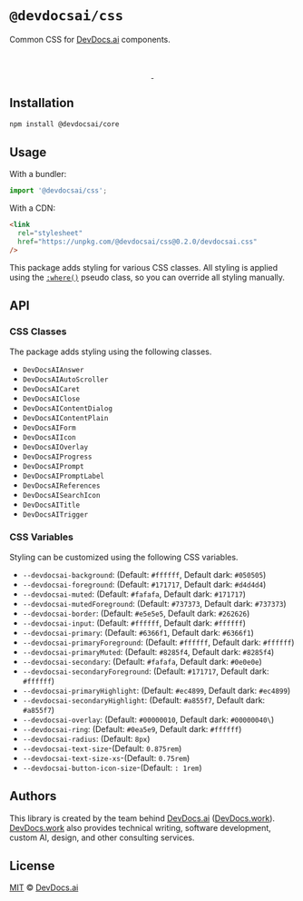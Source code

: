 # `@devdocsai/css`

Common CSS for [DevDocs.ai](https://devdocs.ai) components.

<br />
<p align="center">
  <a aria-label="NPM version" href="https://www.npmjs.com/package/@devdocsai/css">
    <img alt="" src="https://badgen.net/npm/v/@devdocsai/css">
  </a>
  <a aria-label="License" href="https://github.com/motifland/devdocsai-js/blob/main/packages/css/LICENSE">
    <img alt="" src="https://badgen.net/npm/license/@devdocsai/css">
  </a>
</p>

## Installation

```sh
npm install @devdocsai/core
```

## Usage

With a bundler:

```js
import '@devdocsai/css';
```

With a CDN:

```html
<link
  rel="stylesheet"
  href="https://unpkg.com/@devdocsai/css@0.2.0/devdocsai.css"
/>
```

This package adds styling for various CSS classes. All styling is applied using
the [`:where()`](https://developer.mozilla.org/en-US/docs/Web/CSS/:where) pseudo
class, so you can override all styling manually.

## API

### CSS Classes

The package adds styling using the following classes.

- `DevDocsAIAnswer`
- `DevDocsAIAutoScroller`
- `DevDocsAICaret`
- `DevDocsAIClose`
- `DevDocsAIContentDialog`
- `DevDocsAIContentPlain`
- `DevDocsAIForm`
- `DevDocsAIIcon`
- `DevDocsAIOverlay`
- `DevDocsAIProgress`
- `DevDocsAIPrompt`
- `DevDocsAIPromptLabel`
- `DevDocsAIReferences`
- `DevDocsAISearchIcon`
- `DevDocsAITitle`
- `DevDocsAITrigger`

### CSS Variables

Styling can be customized using the following CSS variables.

- `--devdocsai-background`: (Default: `#ffffff`, Default dark: `#050505`)
- `--devdocsai-foreground`: (Default: `#171717`, Default dark: `#d4d4d4`)
- `--devdocsai-muted`: (Default: `#fafafa`, Default dark: `#171717`)
- `--devdocsai-mutedForeground`: (Default: `#737373`, Default dark: `#737373`)
- `--devdocsai-border`: (Default: `#e5e5e5`, Default dark: `#262626`)
- `--devdocsai-input`: (Default: `#ffffff`, Default dark: `#ffffff`)
- `--devdocsai-primary`: (Default: `#6366f1`, Default dark: `#6366f1`)
- `--devdocsai-primaryForeground`: (Default: `#ffffff`, Default dark:
  `#ffffff`)
- `--devdocsai-primaryMuted`: (Default: `#8285f4`, Default dark: `#8285f4`)
- `--devdocsai-secondary`: (Default: `#fafafa`, Default dark: `#0e0e0e`)
- `--devdocsai-secondaryForeground`: (Default: `#171717`, Default dark:
  `#ffffff`)
- `--devdocsai-primaryHighlight`: (Default: `#ec4899`, Default dark: `#ec4899`)
- `--devdocsai-secondaryHighlight`: (Default: `#a855f7`, Default dark:
  `#a855f7`)
- `--devdocsai-overlay`: (Default: `#00000010`, Default dark: `#00000040\`)
- `--devdocsai-ring`: (Default: `#0ea5e9`, Default dark: `#ffffff`)
- `--devdocsai-radius`: (Default: `8px`)
- `--devdocsai-text-size`-(Default: `0.875rem`)
- `--devdocsai-text-size-xs`-(Default: `0.75rem`)
- `--devdocsai-button-icon-size`-(Default: `: 1rem`)

## Authors

This library is created by the team behind [DevDocs.ai](https://devdocs.ai)
([DevDocs.work](https://devdocs.work)). [DevDocs.work](https://devdocs.work) also provides technical writing, software development, custom AI, design, and other consulting services.

## License

[MIT](./LICENSE) © [DevDocs.ai](https://devdocs.ai)
